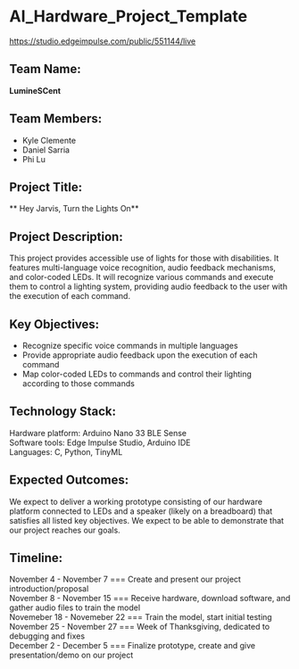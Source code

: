 # AI_Hardware_Project_Template

https://studio.edgeimpulse.com/public/551144/live

## Team Name: 
**LumineSCent**

## Team Members:
- Kyle Clemente
- Daniel Sarria
- Phi Lu

## Project Title:
** Hey Jarvis, Turn the Lights On**

## Project Description:
This project provides accessible use of lights for those with disabilities. 
It features multi-language voice recognition, audio feedback mechanisms, and color-coded LEDs.
It will recognize various commands and execute them to control a lighting system, providing audio feedback
to the user with the execution of each command.

## Key Objectives:
- Recognize specific voice commands in multiple languages
- Provide appropriate audio feedback upon the execution of each command
- Map color-coded LEDs to commands and control their lighting according to those commands

## Technology Stack:
Hardware platform: Arduino Nano 33 BLE Sense  
Software tools: Edge Impulse Studio, Arduino IDE  
Languages: C, Python, TinyML  

## Expected Outcomes:
We expect to deliver a working prototype consisting of our hardware platform connected to LEDs and a speaker (likely on a breadboard)
that satisfies all listed key objectives. We expect to be able to demonstrate that our project reaches our goals.

## Timeline:
November 4 - November 7 === Create and present our project introduction/proposal  
November 8 - November 15 === Receive hardware, download software, and gather audio files to train the model  
Novemeber 18 - Novemeber 22 === Train the model, start initial testing  
November 25 - November 27 === Week of Thanksgiving, dedicated to debugging and fixes  
December 2 - December 5 === Finalize prototype, create and give presentation/demo on our project
